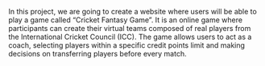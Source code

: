 In this project, we are going to create a website where users will be able to play a game called “Cricket Fantasy Game”. It is an online game where participants can create their virtual teams composed of real players from the International Cricket Council (ICC). The game allows users to act as a coach, selecting players within a specific credit points limit and making decisions on transferring players before every match.
